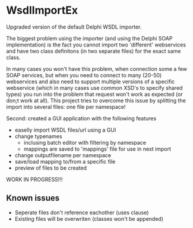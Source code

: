 # WsdlImportEx
Upgraded version of the default Delphi WSDL importer.

The biggest problem using the importer (and using the Delphi SOAP implementation) is the fact you cannot import two 'different' webservices and have two class definitons (in two separate files) for the exact same class.

In many cases you won't have this problem, when connection some a few SOAP services, but when you need to connect to many (20-50) webservices and also need to support multiple versions of a specific webservice (which in many cases use common XSD's to specify shared types) you run into the problem that request won't work as expected (or don;t work at all).
This project tries to overcome this issue by splitting the import into several files: one file per namespace!

Second: created a GUI application with the following features
- easelly import WSDL files/url using a GUI
- change typenames
  - inclusing batch editor with filtering by namespace
  - mappings are saved to 'mappings' file for use in next import
- change outputfilename per namespace
- save/load mapping to/from a specific file
- preview of files to be created


WORK IN PROGRESS!!!

## Known issues
- Seperate files don't reference eachother (uses clause)
- Existing files will be overwriten (classes won't be appended)
